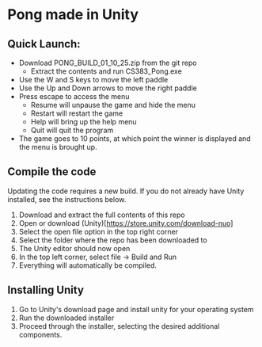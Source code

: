 # Pong made in Unity

## Quick Launch:
* Download PONG_BUILD_01_10_25.zip from the git repo
  * Extract the contents and run CS383_Pong.exe
* Use the W and S keys to move the left paddle
* Use the Up and Down arrows to move the right paddle
* Press escape to access the menu
  * Resume will unpause the game and hide the menu
  * Restart will restart the game
  * Help will bring up the help menu
  * Quit will quit the program
* The game goes to 10 points, at which point the winner is displayed and the menu is brought up.

## Compile the code
Updating the code requires a new build. If you do not already have Unity installed, see the instructions below.
1) Download and extract the full contents of this repo
2) Open or download (Unity)[https://store.unity.com/download-nuo]
3) Select the open file option in the top right corner
4) Select the folder where the repo has been downloaded to
5) The Unity editor should now open
6) In the top left corner, select file -> Build and Run
7) Everything will automatically be compiled.

## Installing Unity
1) Go to Unity's download page and install unity for your operating system
2) Run the downloaded installer
3) Proceed through the installer, selecting the desired additional components.

